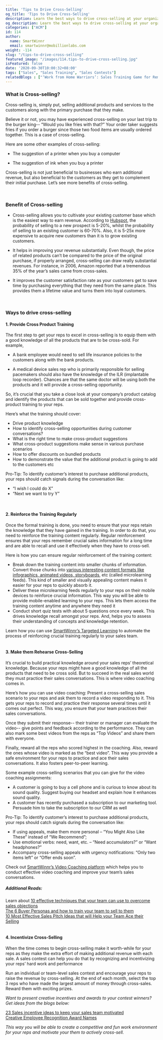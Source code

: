 ```yaml
---
title: 'Tips to Drive Cross-Selling'
og_title: 'Tips to Drive Cross-Selling'
description: Learn the best ways to drive cross-selling at your organization in order to earn more revenue and improve customer satisfaction and retention rate
og_description: Learn the best ways to drive cross-selling at your organization in order to earn more revenue and improve customer satisfaction and retention rate
categories: ["ACM"]
id: 114
author:
  name: SmartWinnr
  email: smartwinnr@mobillionlabs.com
weight: -114
slug: "/tips-to-drive-cross-selling"
featured_image: "/images/114.tips-to-drive-cross-selling.jpg"
isFeatured: false
date: '2020-09-30T10:00:32+08:00'
tags: ["Sales", "Sales Training", "Sales Contests"]
relatedBlogs : ["‘Work from Home Warriors’: Sales Training Game for Remote Sales Teams", "10 Most Effective Sales Pitch Ideas", "The 6 Buyer Personas and how to train your team to sell to them", "10 Effective Techniques to overcome Sales Objections", "Why continuous training is important in sales?", "5 Reasons to Use Video Coaching in Your Sales Process", "Ways to Challenge the Forgetting Curve", "Scenarios where Video Coaching is used commonly"]
---
```


### **What is Cross-selling?**

Cross-selling is, simply put, selling additional products and services to the customers along with the primary purchase that they make. 

Believe it or not, you may have experienced cross-selling on your last trip to the burger king-- “Would you like fries with that?” Your order taker suggests fries if you order a burger since those two food items are usually ordered together. This is a case of cross-selling. 

Here are some other examples of cross-selling:

* The suggestion of a printer when you buy a computer

* The suggestion of ink when you buy a printer

Cross-selling is not just beneficial to businesses who earn additional revenue, but also beneficial to the customers as they get to complement their initial purchase. Let’s see more benefits of cross-selling.

<br>

### **Benefit of Cross-selling**

* Cross-selling allows you to cultivate your existing customer base which is the easiest way to earn revenue. According to <a href="https://blog.hubspot.com/service/cross-selling" class="ml_custom_link" target="_blank">Hubspot</a>, the probability of selling to a new prospect is 5-20%, whilst the probability of selling to an existing customer is 60-70%. Also, it is 5-25x more expensive to acquire new customers than it is to grow existing customers.

* It helps in improving your revenue substantially. Even though, the price of related products can’t be compared to the price of the original purchase, if properly arranged, cross-selling can draw really substantial revenues. For instance, in 2006, Amazon reported that a tremendous 35% of the year’s sales came from cross-sales. 

* It improves the customer satisfaction rate as your customers get to save time by purchasing everything that they need from the same place. This provides them a lifetime value and turns them into loyal customers.

<br>

### **Ways to drive cross-selling**

#### **1. Provide Cross Product Training**

The first step to get your reps to excel in cross-selling is to equip them with a good knowledge of all the products that are to be cross-sold. 
For example, 

* A bank employee would need to sell life insurance policies to the customers along with the bank products. 

* A medical device sales rep who is primarily responsible for selling pacemakers should also have the knowledge of the ILR (implantable loop recorder). Chances are that the same doctor will be using both the products and it will provide a cross-selling opportunity. 

So, it’s crucial that you take a close look at your company’s product catalog and identify the products that can be sold together and provide cross-product training to your reps.

<div class="ml_special_div_blog">
  <div class="ml_special_div_blog_title ml_text_bold">Here’s what the training should cover: </div>
  <div class="ml_special_div_blog_content">
    <ul>
      <li>Drive product knowledge </li>
      <li>How to identify cross-selling opportunities during customer conversations? </li>
      <li>What is the right time to make cross-product suggestions</li>
      <li>What cross-product suggestions make sense in various purchase scenarios</li>
      <li>How to offer discounts on bundled products</li>
      <li>How to demonstrate the value that the additional product is going to add to the customers etc</li>
    </ul>
  </div>
</div>

<div class="ml_pro_tip ml-margin-bottom20">
  <p><span class="ml_text_bold">Pro-Tip:</span> To identify customer’s interest to purchase additional products, your reps should catch signals during the conversation like: </p>
  <ul>
    <li>“I wish I could do X”</li>
    <li>“Next we want to try Y”</li>
  </ul>
</div>

<br>

#### **2. Reinforce the Training Regularly**

Once the formal training is done, you need to ensure that your reps retain the knowledge that they have gained in the training. In order to do that, you need to reinforce the training content regularly. Regular reinforcement ensures that your reps remember crucial sales information for a long time and are able to recall and use it effectively when they have to cross-sell.

<div class="ml_special_div_blog">
  <div class="ml_special_div_blog_title ml_text_bold">Here is how you can ensure regular reinforcement of the training content: </div>
  <div class="ml_special_div_blog_content">
    <ul>
      <li>Break down the training content into smaller chunks of information. Convert those chunks into <a href="https://www.smartwinnr.com/post/how-to-convert-a-powerpoint-presentation-into-microlearning-content/" target="_blank" class="ml_custom_link">various interesting content formats like infographics, animated videos, storyboards,</a> etc (called microlearning feeds). This kind of smaller and visually appealing content makes it easier for your reps to quickly absorb it.  </li>
      <li>Deliver these microlearning feeds regularly to your reps on their mobile devices to reinforce crucial information. This way you will be able to provide mobile-enabled learning to your reps. This lets them access the training content anytime and anywhere they need it</li>
      <li>Conduct short quiz tests with about 5 questions once every week. This drives knowledge recall amongst your reps. And, helps you to assess their understanding of concepts and knowledge retention.</li>
    </ul>
  </div>
</div>

<div class="ml-margin-bottom10">Learn how you can use <a class="ml_custom_link" href="https://www.smartwinnr.com/product/targeted-learning/" target="_blank">SmartWinnr’s Targeted Learning</a> to automate the process of reinforcing crucial training regularly to your sales team.</div>

<br>

#### **3. Make them Rehearse Cross-Selling**

It’s crucial to build practical knowledge around your sales reps’ theoretical knowledge. Because your reps might have a good knowledge of all the products that need to be cross sold. But to succeed in the real sales world they must practice their sales conversations. This is where video coaching comes in. 

Here’s how you can use video coaching: Present a cross-selling sales scenario to your reps and ask them to record a video responding to it. This gets your reps to record and practice their response several times until it comes out perfect. This way, you ensure that your team practices their sales conversations.

Once they submit their response-- their trainer or manager can evaluate the video-- give points and feedback according to the performance. They can also mark some best videos from the reps as “Top Videos” and share them with everyone. 

Finally, reward all the reps who scored highest in the coaching. Also, reward the ones whose video is marked as the “best video”. This way you provide a safe environment for your reps to practice and ace their sales conversations. It also fosters peer-to-peer learning.

<div class="ml_special_div_blog">
  <div class="ml_special_div_blog_title ml_text_bold">Some example cross-selling scenarios that you can give for the  video coaching assignments: </div>
  <div class="ml_special_div_blog_content">
    <ul>
      <li>A customer is going to buy a cell phone and is curious to know about its sound quality. Suggest buying our headset and explain how it enhances sound quality. </li>
      <li>A customer has recently purchased a subscription to our marketing tool. Persuade him to take the subscription to our CRM as well</li>
    </ul>
  </div>
</div>

<div class="ml_pro_tip ml-margin-bottom20">
  <p><span class="ml_text_bold">Pro-Tip:</span> To identify customer’s interest to purchase additional products, your reps should catch signals during the conversation like: </p>
  <ul>
    <li>If using appeals, make them more personal – “You Might Also Like These” instead of “We Recommend”;</li>
    <li>Use emotional verbs: need, want, etc. – “Need accumulators?” or “Want headphones?”</li>
    <li>Accompany cross-selling appeals with urgency notifications: “Only two items left” or “Offer ends soon”.</li>
  </ul>
</div>

<div class="ml-margin-bottom10">Check out <a class="ml_custom_link" href="https://www.smartwinnr.com/product/sales-coaching/" target="_blank">SmartWinnr’s Video Coaching platform</a> which helps you to conduct effective video coaching and improve your team’s sales conversations.</div>

##### **Additional Reads:**

<div class="ml-margin-bottom10">Learn about <a class="ml_custom_link" href="https://www.smartwinnr.com/post/10-effective-techniques-to-overcome-sales-objections/" target="_blank">10 effective techniques that your team can use to overcome sales objections</a></div>

<div class="ml-margin-bottom10"><a class="ml_custom_link" href="https://www.smartwinnr.com/post/10-effective-techniques-to-overcome-sales-objections/" target="_blank">The 6 Buyer Personas and how to train your team to sell to them</a></div>

<div class="ml-margin-bottom10"><a class="ml_custom_link" href="https://www.smartwinnr.com/post/10-most-effective-sales-pitch-ideas/" target="_blank">10 Most Effective Sales Pitch Ideas that will Help your Team Ace their Selling</a></div>

<br>

#### **4. Incentivize Cross-Selling**

When the time comes to begin cross-selling make it worth-while for your reps as they make the extra effort of making additional revenue with each sale. A sales contest can help you do that by recognizing and incentivizing your reps’ hard work and performance

Run an individual or team-level sales contest and encourage your reps to raise the revenue by cross-selling. At the end of each month, select the top 3 reps who have made the largest amount of money through cross-sales. Reward them with exciting prizes. 

_Want to present creative incentives and awards to your contest winners? Get ideas from the blogs below:_

<div class="ml-margin-bottom10 ml_text_italic"><span class=""></span> <a href="https://www.smartwinnr.com/post/sales-incentive-ideas-to-keep-your-sales-team-motivated/" target="_blank" class="ml_custom_link ">23 Sales incentive ideas to keep your sales team motivated</a></div>

<div class="ml-margin-bottom10 ml_text_italic"><span class=""></span> <a href="https://smartwinnr.com/post/creative-employee-recognition-award-names/" target="_blank" class="ml_custom_link ">Creative Employee Recognition Award Names</a></div>

_This way you will be able to create a competitive and fun work environment for your reps and motivate your them to actively cross-sell._